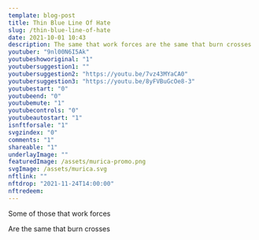 ```yaml
---
template: blog-post
title: Thin Blue Line Of Hate
slug: /thin-blue-line-of-hate
date: 2021-10-01 10:43
description: The same that work forces are the same that burn crosses
youtuber: "9nl00N6I5Ak"
youtubeshoworiginal: "1"
youtubersuggestion1: ""
youtubersuggestion2: "https://youtu.be/7vz43MYaCA0"
youtubersuggestion3: "https://youtu.be/8yFVBuGcOe8-3"
youtubestart: "0"
youtubeend: "0"
youtubemute: "1"
youtubecontrols: "0"
youtubeautostart: "1"
isnftforsale: "1"
svgzindex: "0"
comments: "1"
shareable: "1"
underlayImage: ""
featuredImage: /assets/murica-promo.png
svgImage: /assets/murica.svg
nftlink: ""
nftdrop: "2021-11-24T14:00:00"
nftredeem:
---
```

Some of those that work forces

Are the same that burn crosses

